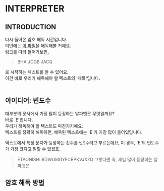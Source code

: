 # INTERPRETER

## INTRODUCTION
다시 돌아온 암호 해독 시간입니다.  
이번에는 [이 파일]()을 해독해볼 거예요.  
링크를 따라 들어가보면,
> BHA JCGB JACQ  

로 시작하는 텍스트를 볼 수 있어요.  
이건 바로 우리가 해독해야 할 텍스트의 '제목'입니다.
<br>
<br>

## 아이디어: 빈도수
대부분의 문서에서 가장 많이 등장하는 알파벳은 무엇일까요?  
바로 'E'입니다.  
우리가 해독해야 할 텍스트도 마찬가지예요.  
텍스트를 정확히 해독하면, 해독된 텍스트에는 'E'가 가장 많이 들어있답니다.  

텍스트에서 특정 문자가 등장하는 횟수를 `빈도수`라고 부르는데요,
이 경우, 'E'의 빈도수가 가장 크다고 말할 수 있겠죠.
> ETAONISHLRDWUMGYFCBPKVJXZQ
그렇다면 
즉, 제일 많이 등장하는 알파벳은

## 암호 해독 방법
